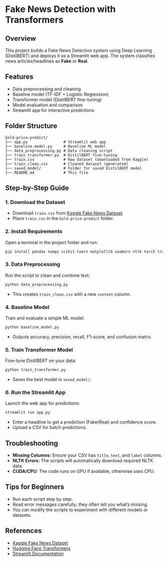# Fake News Detection with Transformers

## Overview
This project builds a Fake News Detection system using Deep Learning (DistilBERT) and deploys it as a Streamlit web app. The system classifies news articles/headlines as **Fake** or **Real**.

## Features
- Data preprocessing and cleaning
- Baseline model (TF-IDF + Logistic Regression)
- Transformer model (DistilBERT fine-tuning)
- Model evaluation and comparison
- Streamlit app for interactive predictions

## Folder Structure
```
Gold-price-predict/
├── app.py                # Streamlit web app
├── baseline_model.py     # Baseline ML model
├── data_preprocessing.py # Data cleaning script
├── train_transformer.py  # DistilBERT fine-tuning
├── train.csv             # Raw dataset (downloaded from Kaggle)
├── train_clean.csv       # Cleaned dataset (generated)
├── saved_model/          # Folder for saved DistilBERT model
├── README.md             # This file
```

## Step-by-Step Guide

### 1. Download the Dataset
- Download `train.csv` from [Kaggle Fake News Dataset](https://www.kaggle.com/c/fake-news/data).
- Place `train.csv` in the `Gold-price-predict` folder.

### 2. Install Requirements
Open a terminal in the project folder and run:
```bash
pip install pandas numpy scikit-learn matplotlib seaborn nltk torch transformers streamlit
```

### 3. Data Preprocessing
Run the script to clean and combine text:
```bash
python data_preprocessing.py
```
- This creates `train_clean.csv` with a new `content` column.

### 4. Baseline Model
Train and evaluate a simple ML model:
```bash
python baseline_model.py
```
- Outputs accuracy, precision, recall, F1-score, and confusion matrix.

### 5. Train Transformer Model
Fine-tune DistilBERT on your data:
```bash
python train_transformer.py
```
- Saves the best model in `saved_model/`.

### 6. Run the Streamlit App
Launch the web app for predictions:
```bash
streamlit run app.py
```
- Enter a headline to get a prediction (Fake/Real) and confidence score.
- Upload a CSV for batch predictions.

## Troubleshooting
- **Missing Columns:** Ensure your CSV has `title`, `text`, and `label` columns.
- **NLTK Errors:** The scripts will automatically download required NLTK data.
- **CUDA/CPU:** The code runs on GPU if available, otherwise uses CPU.

## Tips for Beginners
- Run each script step by step.
- Read error messages carefully; they often tell you what’s missing.
- You can modify the scripts to experiment with different models or datasets.

## References
- [Kaggle Fake News Dataset](https://www.kaggle.com/c/fake-news/data)
- [Hugging Face Transformers](https://huggingface.co/docs/transformers/index)
- [Streamlit Documentation](https://docs.streamlit.io/)


